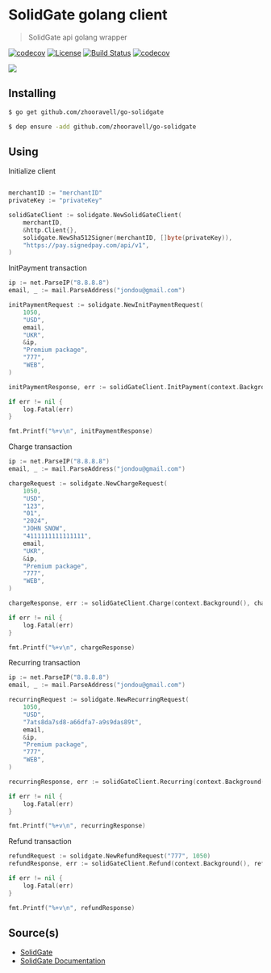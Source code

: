 SolidGate golang client
=======================
> SolidGate api golang wrapper

[![codecov][scrutinizer-image]][scrutinizer-link] [![License][license-image]][license-link] [![Build Status][travis-image]][travis-link] [![codecov][codecov-image]][codecov-link] 

![](https://solid.ng/wp-content/uploads/2017/07/solid_logo.png)

## Installing

``` sh
$ go get github.com/zhooravell/go-solidgate
```
``` sh
$ dep ensure -add github.com/zhooravell/go-solidgate
```

## Using
Initialize client
``` go

merchantID := "merchantID"
privateKey := "privateKey"

solidGateClient := solidgate.NewSolidGateClient(
    merchantID,
    &http.Client{},
    solidgate.NewSha512Signer(merchantID, []byte(privateKey)),
    "https://pay.signedpay.com/api/v1",
)
```
InitPayment transaction
``` go
ip := net.ParseIP("8.8.8.8")
email, _ := mail.ParseAddress("jondou@gmail.com")

initPaymentRequest := solidgate.NewInitPaymentRequest(
    1050,
    "USD",
    email,
    "UKR",
    &ip,
    "Premium package",
    "777",
    "WEB",
)

initPaymentResponse, err := solidGateClient.InitPayment(context.Background(), initPaymentRequest)

if err != nil {
    log.Fatal(err)
}

fmt.Printf("%+v\n", initPaymentResponse)
```
Charge transaction
``` go
ip := net.ParseIP("8.8.8.8")
email, _ := mail.ParseAddress("jondou@gmail.com")

chargeRequest := solidgate.NewChargeRequest(
    1050,
    "USD",
    "123",
    "01",
    "2024",
    "JOHN SNOW",
    "4111111111111111",
    email,
    "UKR",
    &ip,
    "Premium package",
    "777",
    "WEB",
)

chargeResponse, err := solidGateClient.Charge(context.Background(), chargeRequest)

if err != nil {
    log.Fatal(err)
}

fmt.Printf("%+v\n", chargeResponse)
```
Recurring transaction
``` go
ip := net.ParseIP("8.8.8.8")
email, _ := mail.ParseAddress("jondou@gmail.com")

recurringRequest := solidgate.NewRecurringRequest(
    1050,
    "USD",
    "7ats8da7sd8-a66dfa7-a9s9das89t",
    email,
    &ip,
    "Premium package",
    "777",
    "WEB",
)

recurringResponse, err := solidGateClient.Recurring(context.Background(), recurringRequest)

if err != nil {
    log.Fatal(err)
}

fmt.Printf("%+v\n", recurringResponse)
```
Refund transaction
``` go
refundRequest := solidgate.NewRefundRequest("777", 1050)
refundResponse, err := solidGateClient.Refund(context.Background(), refundRequest)

if err != nil {
    log.Fatal(err)
}

fmt.Printf("%+v\n", refundResponse)
```

## Source(s)

* [SolidGate](https://solid.ng/)
* [SolidGate Documentation](https://solidgate.atlassian.net/wiki/spaces/API/pages/4718593/EN)

[license-link]: https://github.com/zhooravell/go-solidgate/blob/master/LICENSE
[license-image]: https://img.shields.io/dub/l/vibe-d.svg

[travis-link]: https://travis-ci.com/zhooravell/go-solidgate
[travis-image]: https://travis-ci.com/zhooravell/go-solidgate.svg?branch=master

[codecov-link]: https://codecov.io/gh/zhooravell/go-solidgate
[codecov-image]: https://codecov.io/gh/zhooravell/go-solidgate/branch/master/graph/badge.svg

[scrutinizer-link]: https://scrutinizer-ci.com/g/zhooravell/go-solidgate/?branch=master
[scrutinizer-image]: https://scrutinizer-ci.com/g/zhooravell/go-solidgate/badges/quality-score.png?b=master